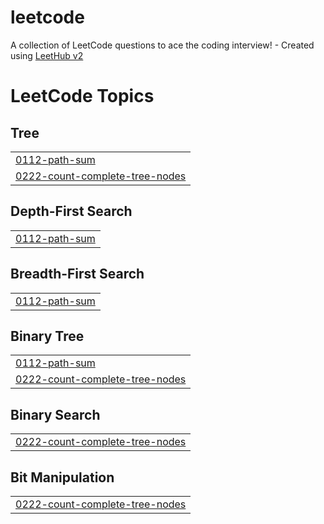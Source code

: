 # leetcode
A collection of LeetCode questions to ace the coding interview! - Created using [LeetHub v2](https://github.com/arunbhardwaj/LeetHub-2.0)

<!---LeetCode Topics Start-->
# LeetCode Topics
## Tree
|  |
| ------- |
| [0112-path-sum](https://github.com/rachelwol/leetcode/tree/master/0112-path-sum) |
| [0222-count-complete-tree-nodes](https://github.com/rachelwol/leetcode/tree/master/0222-count-complete-tree-nodes) |
## Depth-First Search
|  |
| ------- |
| [0112-path-sum](https://github.com/rachelwol/leetcode/tree/master/0112-path-sum) |
## Breadth-First Search
|  |
| ------- |
| [0112-path-sum](https://github.com/rachelwol/leetcode/tree/master/0112-path-sum) |
## Binary Tree
|  |
| ------- |
| [0112-path-sum](https://github.com/rachelwol/leetcode/tree/master/0112-path-sum) |
| [0222-count-complete-tree-nodes](https://github.com/rachelwol/leetcode/tree/master/0222-count-complete-tree-nodes) |
## Binary Search
|  |
| ------- |
| [0222-count-complete-tree-nodes](https://github.com/rachelwol/leetcode/tree/master/0222-count-complete-tree-nodes) |
## Bit Manipulation
|  |
| ------- |
| [0222-count-complete-tree-nodes](https://github.com/rachelwol/leetcode/tree/master/0222-count-complete-tree-nodes) |
<!---LeetCode Topics End-->